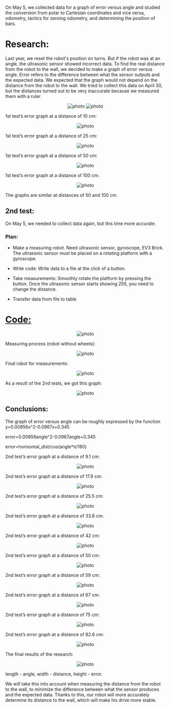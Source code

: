 On May 5, we collected data for a graph of error versus angle and studied the conversion from polar to Cartesian coordinates and vice versa, odometry, tactics for zeroing odometry, and determining the position of bars.

<h1> Research: </h1>

Last year, we reset the robot's position on turns. But if the robot was at an angle, the ultrasonic sensor showed incorrect data. To find the real distance from the robot to the wall, we decided to make a graph of error versus angle. Error refers to the difference between what the sensor outputs and the expected data. We expected that the graph would not depend on the distance from the robot to the wall. We tried to collect this data on April 30, but the distances turned out to be very inaccurate because we measured them with a ruler.
<div align=center>

 ![photo](../Images/README_photos/Explanatory_board.jpg)
 ![photo](../Images/README_photos/Explanation.jpg)
</div>
1st test’s error graph at a distance of 10 cm:
<div align=center>

 ![photo](../Images/README_photos/Test1Graph1.png)
</div>
1st test’s error graph at a distance of 25 cm:
<div align=center>

 ![photo](../Images/README_photos/Test1Graph2.png)
</div>
1st test’s error graph at a distance of 50 cm:
<div align=center>

 ![photo](../Images/README_photos/Test1Graph2.png)
</div>
1st test’s error graph at a distance of 100 cm:
<div align=center>

 ![photo](../Images/README_photos/Test1Graph3.png)
</div>
The graphs are similar at distances of 50 and 100 cm.

<h2> 2nd test: </h2>

On May 5, we needed to collect data again, but this time more accurate.

<h3> Plan: </h3>

*	Make a measuring robot. Need ultrasonic sensor, gyroscope, EV3 Brick.	The ultrasonic sensor must be placed on a rotating platform with a gyroscope.

*	Write code:	Write data to a file at the click of a button.

* Take measurements:	Smoothly rotate the platform by pressing the button.	Once the ultrasonic sensor starts showing 255, you need to change the distance.

*	Transfer data from file to table

# [Code:](https://github.com/RobotekPRIME2024/WRO-FE24/blob/main/Ultrasonic_research/Test2Code.ev3)

<div align=center>

 ![photo](../Images/README_photos/Program_for_measurements.png)
</div>
Measuring process (robot without wheels):
<div align=center>

 ![photo](../Images/README_photos/Measurement.jpg)
</div>
Final robot for measurements:
<div align=center>

 ![photo](../Images/README_photos/Robot_for_measurements.jpg)
</div>
As a result of the 2nd tests, we got this graph:
<div align=center>

 ![photo](../Images/README_photos/Test2Graph1.png)
</div>
<h2> Conclusions: </h2>
The graph of error versus angle can be roughly expressed by the function 
y=0.00856x^2-0.0967x+0.345

error=0.00856angle^2-0.0967angle+0.345

error=horisontal_dist/cos(angle*π/180)

2nd test’s error graph at a distance of 9.1 cm:
<div align=center>

 ![photo](../Images/README_photos/Test2Graph2.png)
</div>
2nd test’s error graph at a distance of 17.9 cm:
<div align=center>

 ![photo](../Images/README_photos/Test2Graph3.png)
</div>
2nd test’s error graph at a distance of 25.5 cm:
<div align=center>

 ![photo](../Images/README_photos/Test2Graph4.png)
</div>
2nd test’s error graph at a distance of 33.8 cm:
<div align=center>

 ![photo](../Images/README_photos/Test2Graph5.png)
</div>
2nd test’s error graph at a distance of 42 cm:
<div align=center>

 ![photo](../Images/README_photos/Test2Graph6.png)
</div>
2nd test’s error graph at a distance of 50 cm:
<div align=center>

 ![photo](../Images/README_photos/Test2Graph7.png)
</div>
2nd test’s error graph at a distance of 59 cm:
<div align=center>

 ![photo](../Images/README_photos/Test2Graph8.png)
</div>
2nd test’s error graph at a distance of 67 cm:
<div align=center>

 ![photo](../Images/README_photos/Test2Graph9.png)
</div>
2nd test’s error graph at a distance of 75 cm:
<div align=center>

 ![photo](../Images/README_photos/Test2Graph10.png)
</div>
2nd test’s error graph at a distance of 82.6 cm:
<div align=center>

 ![photo](../Images/README_photos/Test2Graph11.png)
</div>
The final results of the research:
<div align=center>

 ![photo](../Images/README_photos/Test2Graph12.png)
</div>
length - angle, width - distance, height - error.

We will take this into account when measuring the distance from the robot to the wall, to minimize the difference between what the sensor produces and the expected data. Thanks to this, our robot will more accurately determine its distance to the wall, which will make his drive more stable.
